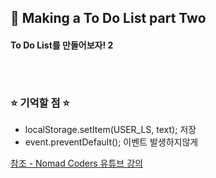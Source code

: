 ## 📖 Making a To Do List part Two
#### To Do List를 만들어보자! 2

```html

```

```css

```

```javascript

```


### ⭐ 기억할 점 ⭐
*  localStorage.setItem(USER_LS, text); 저장
*  event.preventDefault(); 이벤트 발생하지않게





[참조 - Nomad Coders 유튜브 강의](https://youtu.be/f0nBj0YMBUI?list=PLLUCyU7SBaR7tOMe-ySJ5Uu1UlEBznxTr)
